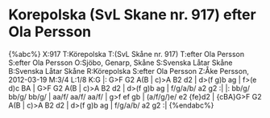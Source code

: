 # Korepolska (SvL Skane nr. 917) efter Ola Persson

{%abc%}
X:917
T:Körepolska
T:(SvL Skåne nr. 917)
T:efter Ola Persson
S:efter Ola Persson
O:Sjöbo, Genarp, Skåne
S:Svenska Låtar Skåne
B:Svenska Låtar Skåne
R:Körepolska
S:efter Ola Persson
Z:Åke Persson, 2012-03-19
M:3/4
L:1/8
K:G
|: G>F G2 A(B | c)>A B2 d2 | d>(f g)b ag | f>(e d)c BA | 
G>F G2 A(B | c)>A B2 d2 | d>(f g)b ag | f/g/a/b/ a2 g2 :|
|: bb/g/ bb/g/ bb/g/ | aa/f/ aa/f/ aa/f/ | g>f ef gb | (a/f/g/)e/ e2 {fe}d2 |
{cBA}G>F G2 A(B | c)>A B2 d2 | d>(f g)b ag | f/g/a/b/ a2 g2 :|
{%endabc%}
